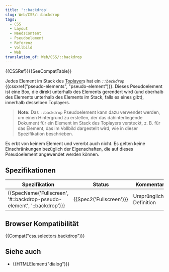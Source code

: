 ```yaml
---
title: '::backdrop'
slug: Web/CSS/::backdrop
tags:
  - CSS
  - Layout
  - NeedsContent
  - Pseudoelement
  - Referenz
  - Vollbild
  - Web
translation_of: Web/CSS/::backdrop
---
```

{{CSSRef}}{{SeeCompatTable}}

Jedes Element im Stack des [Toplayer](https://fullscreen.spec.whatwg.org/#top-layer)s hat ein _`::backdrop`_ {{cssxref("pseudo-elements", "pseudo-element")}}. Dieses Pseudoelement ist eine Box, die direkt unterhalb des Elements gerendert wird (und oberhalb des Elements unterhalb des Elements im Stack, falls es eines gibt), innerhalb desselben Toplayers.

> **Note:** Das `::backdrop` Pseudoelement kann dazu verwendet werden, um einen Hintergrund zu erstellen, der das dahinterliegende Dokument für ein Element im Stack des Toplayers versteckt, z. B. für das Element, das im Vollbild dargestellt wird, wie in dieser Spezifikation beschrieben.

Es erbt von keinem Element und vererbt auch nicht. Es gelten keine Einschränkungen bezüglich der Eigenschaften, die auf dieses Pseudoelement angewendet werden können.

## Spezifikationen

| Spezifikation                                                                                | Status                           | Kommentar                |
| -------------------------------------------------------------------------------------------- | -------------------------------- | ------------------------ |
| {{SpecName('Fullscreen', '#::backdrop-pseudo-element', '::backdrop')}} | {{Spec2('Fullscreen')}} | Ursprüngliche Definition |

## Browser Kompatibilität

{{Compat("css.selectors.backdrop")}}

## Siehe auch

- {{HTMLElement("dialog")}}
